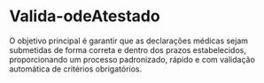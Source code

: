 # Valida-odeAtestado
O objetivo principal é garantir que as declarações médicas sejam submetidas de forma correta e dentro dos prazos estabelecidos, proporcionando um processo padronizado, rápido e com validação automática de critérios obrigatórios.
